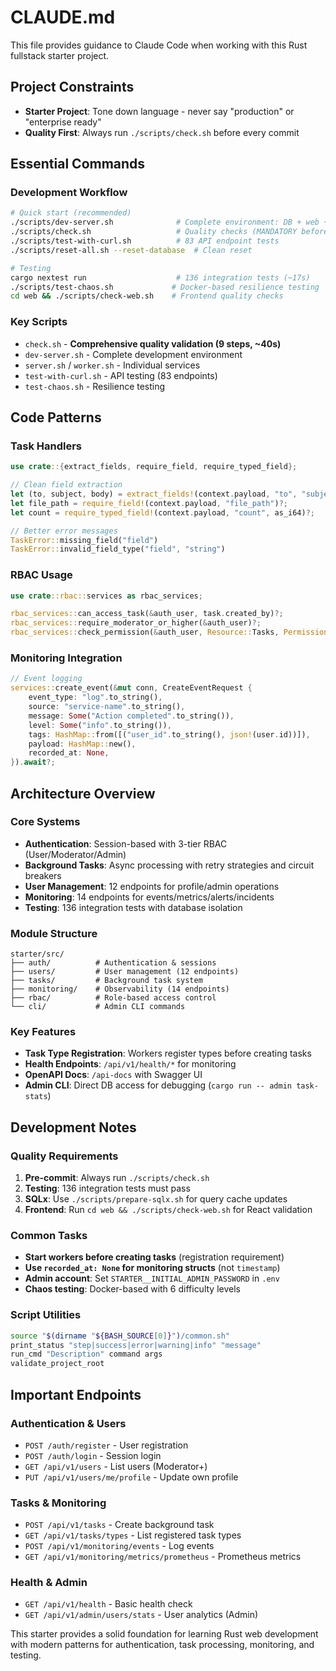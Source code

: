 # CLAUDE.md

This file provides guidance to Claude Code when working with this Rust fullstack starter project.

## Project Constraints

- **Starter Project**: Tone down language - never say "production" or "enterprise ready"
- **Quality First**: Always run `./scripts/check.sh` before every commit

## Essential Commands

### Development Workflow
```bash
# Quick start (recommended)
./scripts/dev-server.sh              # Complete environment: DB + web + API + worker
./scripts/check.sh                   # Quality checks (MANDATORY before commit)
./scripts/test-with-curl.sh          # 83 API endpoint tests
./scripts/reset-all.sh --reset-database  # Clean reset

# Testing
cargo nextest run                    # 136 integration tests (~17s)
./scripts/test-chaos.sh             # Docker-based resilience testing
cd web && ./scripts/check-web.sh    # Frontend quality checks
```

### Key Scripts
- `check.sh` - **Comprehensive quality validation (9 steps, ~40s)**
- `dev-server.sh` - Complete development environment
- `server.sh` / `worker.sh` - Individual services
- `test-with-curl.sh` - API testing (83 endpoints)
- `test-chaos.sh` - Resilience testing

## Code Patterns

### Task Handlers
```rust
use crate::{extract_fields, require_field, require_typed_field};

// Clean field extraction
let (to, subject, body) = extract_fields!(context.payload, "to", "subject", "body")?;
let file_path = require_field!(context.payload, "file_path")?;
let count = require_typed_field!(context.payload, "count", as_i64)?;

// Better error messages
TaskError::missing_field("field")
TaskError::invalid_field_type("field", "string")
```

### RBAC Usage
```rust
use crate::rbac::services as rbac_services;

rbac_services::can_access_task(&auth_user, task.created_by)?;
rbac_services::require_moderator_or_higher(&auth_user)?;
rbac_services::check_permission(&auth_user, Resource::Tasks, Permission::Write)?;
```

### Monitoring Integration
```rust
// Event logging
services::create_event(&mut conn, CreateEventRequest {
    event_type: "log".to_string(),
    source: "service-name".to_string(),
    message: Some("Action completed".to_string()),
    level: Some("info".to_string()),
    tags: HashMap::from([("user_id".to_string(), json!(user.id))]),
    payload: HashMap::new(),
    recorded_at: None,
}).await?;
```

## Architecture Overview

### Core Systems
- **Authentication**: Session-based with 3-tier RBAC (User/Moderator/Admin)
- **Background Tasks**: Async processing with retry strategies and circuit breakers
- **User Management**: 12 endpoints for profile/admin operations
- **Monitoring**: 14 endpoints for events/metrics/alerts/incidents
- **Testing**: 136 integration tests with database isolation

### Module Structure
```
starter/src/
├── auth/          # Authentication & sessions
├── users/         # User management (12 endpoints)
├── tasks/         # Background task system
├── monitoring/    # Observability (14 endpoints)
├── rbac/          # Role-based access control
└── cli/           # Admin CLI commands
```

### Key Features
- **Task Type Registration**: Workers register types before creating tasks
- **Health Endpoints**: `/api/v1/health/*` for monitoring
- **OpenAPI Docs**: `/api-docs` with Swagger UI
- **Admin CLI**: Direct DB access for debugging (`cargo run -- admin task-stats`)

## Development Notes

### Quality Requirements
1. **Pre-commit**: Always run `./scripts/check.sh`
2. **Testing**: 136 integration tests must pass
3. **SQLx**: Use `./scripts/prepare-sqlx.sh` for query cache updates
4. **Frontend**: Run `cd web && ./scripts/check-web.sh` for React validation

### Common Tasks
- **Start workers before creating tasks** (registration requirement)
- **Use `recorded_at: None` for monitoring structs** (not `timestamp`)
- **Admin account**: Set `STARTER__INITIAL_ADMIN_PASSWORD` in `.env`
- **Chaos testing**: Docker-based with 6 difficulty levels

### Script Utilities
```bash
source "$(dirname "${BASH_SOURCE[0]}")/common.sh"
print_status "step|success|error|warning|info" "message"
run_cmd "Description" command args
validate_project_root
```

## Important Endpoints

### Authentication & Users
- `POST /auth/register` - User registration
- `POST /auth/login` - Session login
- `GET /api/v1/users` - List users (Moderator+)
- `PUT /api/v1/users/me/profile` - Update own profile

### Tasks & Monitoring
- `POST /api/v1/tasks` - Create background task
- `GET /api/v1/tasks/types` - List registered task types
- `POST /api/v1/monitoring/events` - Log events
- `GET /api/v1/monitoring/metrics/prometheus` - Prometheus metrics

### Health & Admin
- `GET /api/v1/health` - Basic health check
- `GET /api/v1/admin/users/stats` - User analytics (Admin)

This starter provides a solid foundation for learning Rust web development with modern patterns for authentication, task processing, monitoring, and testing.